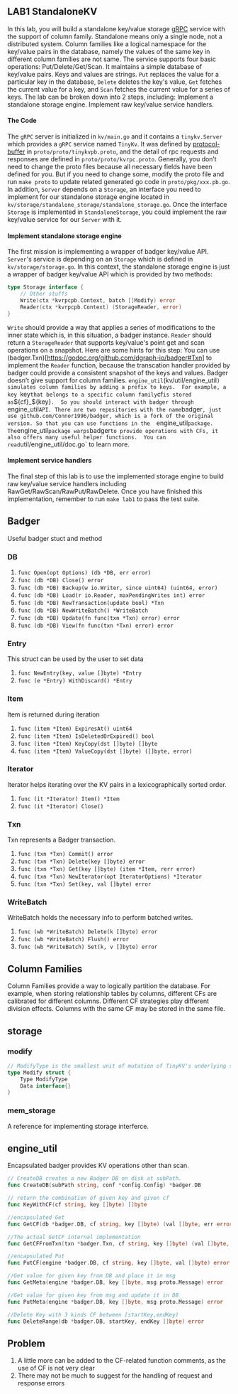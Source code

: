 ## LAB1 StandaloneKV
In this lab, you will build a standalone key/value storage [gRPC](https://grpc.io/docs/guides/) service with the support of column family. Standalone means only a single node, not a distributed system. Column families like a logical namespace for the key/value pairs in the database, namely the values of the same key in different column families are not same.
The service supports four basic operations: Put/Delete/Get/Scan. It maintains a simple database of key/value pairs. Keys and values are strings. `Put` replaces the value for a particular key in the database, `Delete` deletes the key's value, `Get` fetches the current value for a key, and `Scan` fetches the current value for a series of keys. 
The lab can be broken down into 2 steps, including:
Implement a standalone storage engine.
Implement raw key/value service handlers.
#### The Code
The `gRPC` server is initialized in `kv/main.go` and it contains a `tinykv.Server` which provides a `gRPC` service named `TinyKv`. It was defined by [protocol-buffer](https://developers.google.com/protocol-buffers) in `proto/proto/tinykvpb.proto`, and the detail of rpc requests and responses are defined in `proto/proto/kvrpc.proto`.
Generally,  you don’t need to change the proto files because all necessary fields have been defined for you. But if you need to change some, modify the proto file and run `make proto` to update related generated go code in `proto/pkg/xxx.pb.go`. 
In addition, `Server` depends on a `Storage`, an interface you need to implement for our standalone storage engine located in `kv/storage/standalone_storage/standalone_storage.go`. Once the interface `Storage` is implemented in `StandaloneStorage`, you could implement the raw key/value service for our `Server` with it.
#### Implement standalone storage engine
The first mission is implementing a wrapper of badger key/value API. `Server`'s service is depending on an `Storage` which is defined in `kv/storage/storage.go`. In this context, the standalone storage engine is just a wrapper of badger key/value API which is provided by two methods:
``` go
type Storage interface {
    // Other stuffs
    Write(ctx *kvrpcpb.Context, batch []Modify) error
    Reader(ctx *kvrpcpb.Context) (StorageReader, error)
}
```
`Write` should provide a way that applies a series of modifications to the inner state which is, in this situation, a badger instance.
`Reader` should return a `StorageReader` that supports key/value's point get and scan operations on a snapshot.
Here are some hints for this step:
You can use (badger.Txn)[https://godoc.org/github.com/dgraph-io/badger#Txn] to implement the `Reader` function, because the transcation handler provided by badger could provide a consistent snapshot of the keys and values.
Badger doesn’t give support for column families. `engine_util`(kv/util/engine_util`) simulates column families by adding a prefix to keys.  For example, a key `key` that belongs to a specific column family `cf` is stored as `${cf}_${key}`.  So you should interact with badger through `engine_util` API.
There are two repositories with the name `badger`, just use github.com/Connor1996/badger, which is a fork of the original version. So that you can use functions in the  `engine_util` package. The `engine_util` package warps `badger` to provide operations with CFs, it also offers many useful helper functions.  You can read `util/engine_util/doc.go` to learn more.
#### Implement service handlers
The final step of this lab is to use the implemented storage engine to build raw key/value service handlers including RawGet/RawScan/RawPut/RawDelete. Once you have finished this implementation, remember to run `make lab1` to pass the test suite.


## Badger 

Useful badger stuct and method

### DB

1. `func Open(opt Options) (db *DB, err error)`
2. `func (db *DB) Close() error`
3. `func (db *DB) Backup(w io.Writer, since uint64) (uint64, error)`
4. `func (db *DB) Load(r io.Reader, maxPendingWrites int) error`
5. `func (db *DB) NewTransaction(update bool) *Txn`
6. `func (db *DB) NewWriteBatch() *WriteBatch`
7. `func (db *DB) Update(fn func(txn *Txn) error) error`
8. `func (db *DB) View(fn func(txn *Txn) error) error`

### Entry

This struct can be used by the user to set data

1. `func NewEntry(key, value []byte) *Entry`
2. `func (e *Entry) WithDiscard() *Entry`

### Item

Item is returned during iteration

1. `func (item *Item) ExpiresAt() uint64`
2. `func (item *Item) IsDeletedOrExpired() bool`
3. `func (item *Item) KeyCopy(dst []byte) []byte`
4. `func (item *Item) ValueCopy(dst []byte) ([]byte, error)`

### Iterator

Iterator helps iterating over the KV pairs in a lexicographically sorted order.

1. `func (it *Iterator) Item() *Item`
2. `func (it *Iterator) Close()`

### Txn

Txn represents a Badger transaction.

1. `func (txn *Txn) Commit() error`
2. `func (txn *Txn) Delete(key []byte) error`
3. `func (txn *Txn) Get(key []byte) (item *Item, rerr error)`
4. `func (txn *Txn) NewIterator(opt IteratorOptions) *Iterator`
5. `func (txn *Txn) Set(key, val []byte) error`

### WriteBatch

WriteBatch holds the necessary info to perform batched writes.

1. `func (wb *WriteBatch) Delete(k []byte) error`
2. `func (wb *WriteBatch) Flush() error`
3. `func (wb *WriteBatch) Set(k, v []byte) error`


## Column Families

Column Families provide a way to logically partition the database.
For example, when storing relationship tables by columns, different CFs are calibrated for different columns. Different CF strategies play different division effects.
Columns with the same CF may be stored in the same file.

## storage

### modify

```go
// ModifyType is the smallest unit of mutation of TinyKV's underlying storage (i.e., raw key/values on disk(s))
type Modify struct {
	Type ModifyType
	Data interface{}
}
```

### mem_storage

A reference for implementing storage interferce.

## engine_util

Encapsulated badger provides KV operations other than scan.

```go
// CreateDB creates a new Badger DB on disk at subPath.
func CreateDB(subPath string, conf *config.Config) *badger.DB 

// return the combination of given key and given cf
func KeyWithCF(cf string, key []byte) []byte 

//encapsulated Get
func GetCF(db *badger.DB, cf string, key []byte) (val []byte, err error)

//The actual GetCF internal implementation
func GetCFFromTxn(txn *badger.Txn, cf string, key []byte) (val []byte, err error)

//encapsulated Put
func PutCF(engine *badger.DB, cf string, key []byte, val []byte) error

//Get value for given key from DB and place it in msg
func GetMeta(engine *badger.DB, key []byte, msg proto.Message) error

//Get value for given key from msg and update it in DB
func PutMeta(engine *badger.DB, key []byte, msg proto.Message) error 

//Delete Key with 3 kinds CF between [startKey,endKey)
func DeleteRange(db *badger.DB, startKey, endKey []byte) error 

```


## Problem

1. A little more can be added to the CF-related function comments, as the use of CF is not very clear
2. There may not be much to suggest for the handling of request and response errors